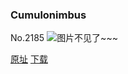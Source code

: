 ### Cumulonimbus
No.2185
![图片不见了~~~](https://imgs.xkcd.com/comics/cumulonimbus.png)

[原址](https://xkcd.com//2185) [下载](https://imgs.xkcd.com/comics/cumulonimbus.png)

